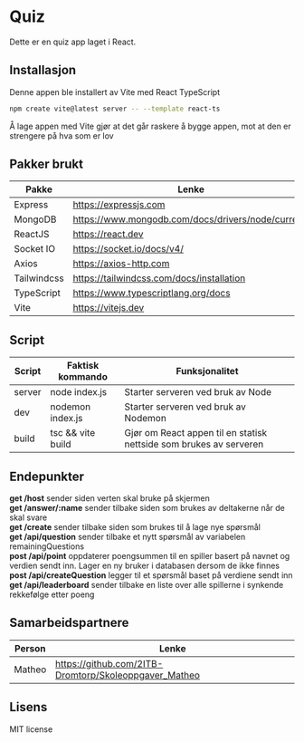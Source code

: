 # Quiz

Dette er en quiz app laget i React. 

## Installasjon

Denne appen ble installert av Vite med React TypeScript  

```bash
npm create vite@latest server -- --template react-ts
```

Å lage appen med Vite gjør at det går raskere å bygge appen, mot at den er strengere på hva som er lov  

## Pakker brukt

| Pakke | Lenke |
| --- | --- |
| Express | https://expressjs.com |
| MongoDB | https://www.mongodb.com/docs/drivers/node/current/ |
| ReactJS | https://react.dev |
| Socket IO | https://socket.io/docs/v4/ |
| Axios | https://axios-http.com |
| Tailwindcss | https://tailwindcss.com/docs/installation |
| TypeScript | https://www.typescriptlang.org/docs |
| Vite | https://vitejs.dev |

## Script

| Script | Faktisk kommando | Funksjonalitet |
| --- | --- | --- |
| server | node index.js | Starter serveren ved bruk av Node |
| dev | nodemon index.js | Starter serveren ved bruk av Nodemon |
| build | tsc && vite build | Gjør om React appen til en statisk nettside som brukes av serveren |

## Endepunkter

**get /host** sender siden verten skal bruke på skjermen  
**get /answer/:name** sender tilbake siden som brukes av deltakerne når de skal svare  
**get /create** sender tilbake siden som brukes til å lage nye spørsmål  
**get /api/question** sender tilbake et nytt spørsmål av variabelen remainingQuestions  
**post /api/point** oppdaterer poengsummen til en spiller basert på navnet og verdien sendt inn. Lager en ny bruker i databasen dersom de ikke finnes  
**post /api/createQuestion** legger til et spørsmål baset på verdiene sendt inn  
**get /api/leaderboard** sender tilbake en liste over alle spillerne i synkende rekkefølge etter poeng  

## Samarbeidspartnere

| Person | Lenke |
| --- | --- |
| Matheo | https://github.com/2ITB-Dromtorp/Skoleoppgaver_Matheo |

## Lisens

MIT license  